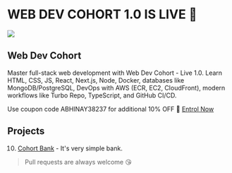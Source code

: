 # WEB DEV COHORT 1.0 IS LIVE 🎉


![](https://www.piyushgarg.dev/_next/image?url=%2Fcohort_thumbnail.jpg&w=828&q=75)

## **Web Dev Cohort**

Master full-stack web development with Web Dev Cohort - Live 1.0.
Learn HTML, CSS, JS, React, Next.js, Node, Docker, databases like MongoDB/PostgreSQL, DevOps with AWS (ECR, EC2, CloudFront),
modern workflows like Turbo Repo, TypeScript, and GitHub CI/CD.

Use coupon code ABHINAY38237 for additional 10% OFF 🚀 [Entrol Now](https://courses.chaicode.com/learn/fast-checkout/214298?priceId=0&code=ABHINAY38237&is_affiliate=true&tc=ABHINAY38237)


## Projects


10. [Cohort Bank](/projects/cohort-bank/) - It's very simple bank.

> Pull requests are always welcome 😘
